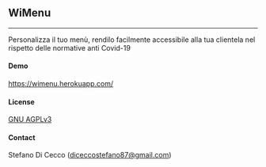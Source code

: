 ## WiMenu

****

Personalizza il tuo menù, rendilo facilmente accessibile alla tua clientela nel rispetto delle normative anti Covid-19

#### Demo
https://wimenu.herokuapp.com/

#### License
[GNU AGPLv3](https://choosealicense.com/licenses/agpl-3.0/)

#### Contact
Stefano Di Cecco (diceccostefano87@gmail.com)
